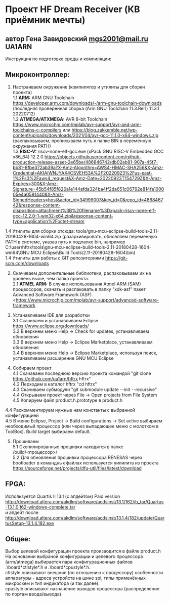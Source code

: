 # Проект HF Dream Receiver (КВ приёмник мечты)
## автор Гена Завидовский mgs2001@mail.ru UA1ARN

Инструкция по подготовке среды и компиляции:

## Микроконтроллер:

1. Настраиваем окружение (компилятор и утилиты для сборки проекта) <br>
1.1 **ARM:** ARM GNU Toolchain https://developer.arm.com/downloads/-/arm-gnu-toolchain-downloads (последняя проверенная сборка (Arm GNU Toolchain 11.3.Rel1) 11.3.1 20220712) <br>
1.2 **ATMEGA/ATXMEGA:** AVR 8-bit Toolchain https://www.microchip.com/mplab/avr-support/avr-and-arm-toolchains-c-compilers или https://blog.zakkemble.net/wp-content/uploads/downloads/2021/04/avr-gcc-11.1.0-x64-windows.zip (распаковываем, прописываем путь к папке BIN в переменную окружения PATH)<br>
1.3 **RISC-V:** riscv-none-elf-gcc.exe (xPack GNU RISC-V Embedded GCC x86_64) 12.2.0    https://objects.githubusercontent.com/github-production-release-asset-2e65be/486846742/db02ab81-907a-45f7-bb81-8fbe372ab39a?X-Amz-Algorithm=AWS4-HMAC-SHA256&X-Amz-Credential=AKIAIWNJYAX4CSVEH53A%2F20220923%2Fus-east-1%2Fs3%2Faws4_request&X-Amz-Date=20220923T154729Z&X-Amz-Expires=300&X-Amz-Signature=45b54f85f826a1e144afda324ba4ff2da651c06792e814fa100005e4a0581440&X-Amz-SignedHeaders=host&actor_id=34999007&key_id=0&repo_id=486846742&response-content-disposition=attachment%3B%20filename%3Dxpack-riscv-none-elf-gcc-12.2.0-1-win32-x64.zip&response-content-type=application%2Foctet-stream

1.4 Утилиты для сборки отсюда: tools/gnu-mcu-eclipse-build-tools-2.11-20180428-1604-win64.zip (разархивировать, обновляем переменную PATH в системе, указав путь к подпапке bin, например C:\user\hftrx\tools\gnu-mcu-eclipse-build-tools-2.11-20180428-1604-win64\GNU MCU Eclipse\Build Tools\2.11-20180428-1604\bin) <br>
1.4 Утилиты для работы с GIT репозиториями https://git-scm.com/downloads <br>

2. Скачиваем дополнительные библиотеки, распаковываем их на уровень выше, чем папка проекта. <br>
2.1 **ATMEL ARM:** В случае использования Atmel ARM (SAM) процессоров, скачать и распаковать в папку "xdk-asf" пакет Advanced Software Framework (ASF) <https://www.microchip.com/mplab/avr-support/advanced-software-framework <br>

3. Устанавливаем IDE для разработки <br>
3.1 Скачиваем и устанавливаем Eclipse https://www.eclipse.org/downloads/ <br>
3.2 В верхнем меню Help -> Check for updates, устанавливаем обновления <br>
3.3 В верхнем меню Help -> Eclipse Marketplace, устанавливаем обновления <br>
3.4 В верхнем меню Help -> Eclipse Marketplace, используя поиск, устанавливаем расширение GNU MCU Eclipse

4. Собираем проект <br>
4.1 Скачаваем последнюю версию проекта командой "git clone https://github.com/ua1arn/hftrx hftrx" <br>
4.2 Перходим в каталог hftrx "cd hftrx"<br>
4.3 Скачиваем субмодули "git submodule update --init --recursive" <br>
4.4 Открываем проект через File -> Open projects from File System
4.5 Копируем файл product.h.prototype в product.h <br>

4.4 Раскомментируем нужные нам константы с выбранной конфигурацией <br>
4.5 В меню Eclipse, Project -> Build configurations -> Set active выбираем необходимый процессор (или через выпадающее меню с молотком в ToolBox). Build target выбираем default.

5. Прошиваем <br>
5.1 Скопилированные прошивки находятся в папке /build/<процессор>/ <br>
5.2 Для обновления прошивки процессора RENESAS через bootloader в командных файлах используется уилилита из проекта https://sourceforge.net/projects/dfu-util/files/latest/download


## FPGA:

Используется Quartis II 13.1 (с апдейтом) Paid version http://download.altera.com/akdlm/software/acdsinst/13.1/162/ib_tar/Quartus-13.1.0.162-windows-complete.tar <br>
и  апдейт после http://download.altera.com/akdlm/software/acdsinst/13.1.4/182/update/QuartusSetup-13.1.4.182.exe

## Общее:

Выбор целевой конфигурации проекта производится в файле product.h <br>
На основании выбраной конфигурации и целевого процессора (arm/atmega) выбирается пара конфигурационных файлов <br>
.\board\*ctlstyle*.h и .\board\*cpustyle*.h. <br>
ctlstyle описывают внешние (по отношению к процессору) особенности аппаратуры - адреса устройств на шине spi, типы применённых микросхем и тип индикатора (и так далее).  <br>
cpustyle описывают назначение выводов процессора (распределение по портам ввода/вывода).

